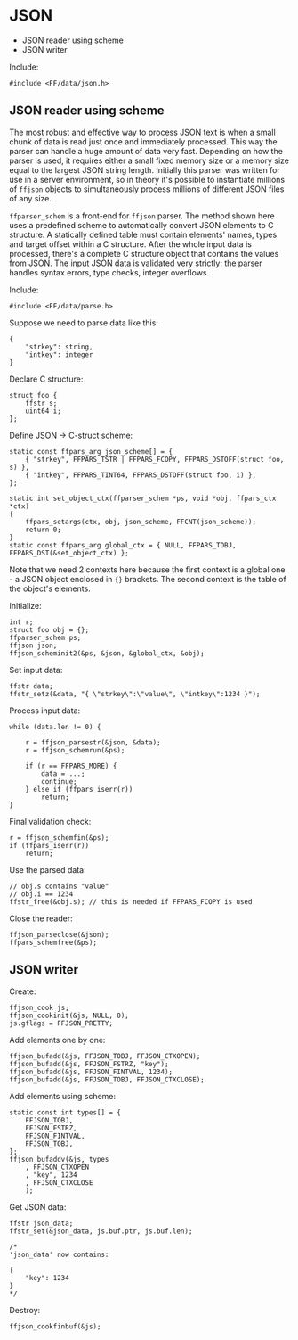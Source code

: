 # JSON

* JSON reader using scheme
* JSON writer

Include:

	#include <FF/data/json.h>


## JSON reader using scheme

The most robust and effective way to process JSON text is when a small chunk of data is read just once and immediately processed.  This way the parser can handle a huge amount of data very fast.  Depending on how the parser is used, it requires either a small fixed memory size or a memory size equal to the largest JSON string length.  Initially this parser was written for use in a server environment, so in theory it's possible to instantiate millions of `ffjson` objects to simultaneously process millions of different JSON files of any size.

`ffparser_schem` is a front-end for `ffjson` parser.  The method shown here uses a predefined scheme to automatically convert JSON elements to C structure.  A statically defined table must contain elements' names, types and target offset within a C structure.  After the whole input data is processed, there's a complete C structure object that contains the values from JSON.  The input JSON data is validated very strictly: the parser handles syntax errors, type checks, integer overflows.

Include:

	#include <FF/data/parse.h>

Suppose we need to parse data like this:

	{
		"strkey": string,
		"intkey": integer
	}

Declare C structure:

	struct foo {
		ffstr s;
		uint64 i;
	};

Define JSON -> C-struct scheme:

	static const ffpars_arg json_scheme[] = {
		{ "strkey",	FFPARS_TSTR | FFPARS_FCOPY, FFPARS_DSTOFF(struct foo, s) },
		{ "intkey",	FFPARS_TINT64, FFPARS_DSTOFF(struct foo, i) },
	};

	static int set_object_ctx(ffparser_schem *ps, void *obj, ffpars_ctx *ctx)
	{
		ffpars_setargs(ctx, obj, json_scheme, FFCNT(json_scheme));
		return 0;
	}
	static const ffpars_arg global_ctx = { NULL, FFPARS_TOBJ, FFPARS_DST(&set_object_ctx) };

Note that we need 2 contexts here because the first context is a global one - a JSON object enclosed in `{}` brackets.  The second context is the table of the object's elements.

Initialize:

	int r;
	struct foo obj = {};
	ffparser_schem ps;
	ffjson json;
	ffjson_scheminit2(&ps, &json, &global_ctx, &obj);

Set input data:

	ffstr data;
	ffstr_setz(&data, "{ \"strkey\":\"value\", \"intkey\":1234 }");

Process input data:

	while (data.len != 0) {

		r = ffjson_parsestr(&json, &data);
		r = ffjson_schemrun(&ps);

		if (r == FFPARS_MORE) {
			data = ...;
			continue;
		} else if (ffpars_iserr(r))
			return;
	}

Final validation check:

	r = ffjson_schemfin(&ps);
	if (ffpars_iserr(r))
		return;

Use the parsed data:

	// obj.s contains "value"
	// obj.i == 1234
	ffstr_free(&obj.s); // this is needed if FFPARS_FCOPY is used

Close the reader:

	ffjson_parseclose(&json);
	ffpars_schemfree(&ps);


## JSON writer

Create:

	ffjson_cook js;
	ffjson_cookinit(&js, NULL, 0);
	js.gflags = FFJSON_PRETTY;

Add elements one by one:

	ffjson_bufadd(&js, FFJSON_TOBJ, FFJSON_CTXOPEN);
	ffjson_bufadd(&js, FFJSON_FSTRZ, "key");
	ffjson_bufadd(&js, FFJSON_FINTVAL, 1234);
	ffjson_bufadd(&js, FFJSON_TOBJ, FFJSON_CTXCLOSE);

Add elements using scheme:

	static const int types[] = {
		FFJSON_TOBJ,
		FFJSON_FSTRZ,
		FFJSON_FINTVAL,
		FFJSON_TOBJ,
	};
	ffjson_bufaddv(&js, types
		, FFJSON_CTXOPEN
		, "key", 1234
		, FFJSON_CTXCLOSE
		);

Get JSON data:

	ffstr json_data;
	ffstr_set(&json_data, js.buf.ptr, js.buf.len);

	/*
	'json_data' now contains:

	{
		"key": 1234
	}
	*/

Destroy:

	ffjson_cookfinbuf(&js);
